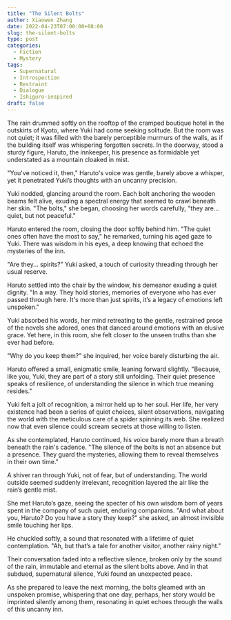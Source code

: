 ```yaml
---
title: "The Silent Bolts"
author: Xiaowen Zhang
date: 2022-04-23T07:00:00+08:00
slug: the-silent-bolts
type: post
categories:
  - Fiction
  - Mystery
tags:
  - Supernatural
  - Introspection
  - Restraint
  - Dialogue
  - Ishiguro-inspired
draft: false
---
```


The rain drummed softly on the rooftop of the cramped boutique hotel in the outskirts of Kyoto, where Yuki had come seeking solitude. But the room was not quiet; it was filled with the barely perceptible murmurs of the walls, as if the building itself was whispering forgotten secrets. In the doorway, stood a sturdy figure, Haruto, the innkeeper, his presence as formidable yet understated as a mountain cloaked in mist.

"You've noticed it, then," Haruto's voice was gentle, barely above a whisper, yet it penetrated Yuki’s thoughts with an uncanny precision.

Yuki nodded, glancing around the room. Each bolt anchoring the wooden beams felt alive, exuding a spectral energy that seemed to crawl beneath her skin. "The bolts," she began, choosing her words carefully, "they are... quiet, but not peaceful."

Haruto entered the room, closing the door softly behind him. "The quiet ones often have the most to say," he remarked, turning his aged gaze to Yuki. There was wisdom in his eyes, a deep knowing that echoed the mysteries of the inn.

"Are they... spirits?" Yuki asked, a touch of curiosity threading through her usual reserve.

Haruto settled into the chair by the window, his demeanor exuding a quiet dignity. "In a way. They hold stories, memories of everyone who has ever passed through here. It's more than just spirits, it’s a legacy of emotions left unspoken."

Yuki absorbed his words, her mind retreating to the gentle, restrained prose of the novels she adored, ones that danced around emotions with an elusive grace. Yet here, in this room, she felt closer to the unseen truths than she ever had before.

"Why do you keep them?" she inquired, her voice barely disturbing the air.

Haruto offered a small, enigmatic smile, leaning forward slightly. "Because, like you, Yuki, they are part of a story still unfolding. Their quiet presence speaks of resilience, of understanding the silence in which true meaning resides."

Yuki felt a jolt of recognition, a mirror held up to her soul. Her life, her very existence had been a series of quiet choices, silent observations, navigating the world with the meticulous care of a spider spinning its web. She realized now that even silence could scream secrets at those willing to listen.

As she contemplated, Haruto continued, his voice barely more than a breath beneath the rain's cadence. "The silence of the bolts is not an absence but a presence. They guard the mysteries, allowing them to reveal themselves in their own time."

A shiver ran through Yuki, not of fear, but of understanding. The world outside seemed suddenly irrelevant, recognition layered the air like the rain’s gentle mist.

She met Haruto’s gaze, seeing the specter of his own wisdom born of years spent in the company of such quiet, enduring companions. "And what about you, Haruto? Do you have a story they keep?" she asked, an almost invisible smile touching her lips.

He chuckled softly, a sound that resonated with a lifetime of quiet contemplation. "Ah, but that’s a tale for another visitor, another rainy night."

Their conversation faded into a reflective silence, broken only by the sound of the rain, immutable and eternal as the silent bolts above. And in that subdued, supernatural silence, Yuki found an unexpected peace.

As she prepared to leave the next morning, the bolts gleamed with an unspoken promise, whispering that one day, perhaps, her story would be imprinted silently among them, resonating in quiet echoes through the walls of this uncanny inn.
